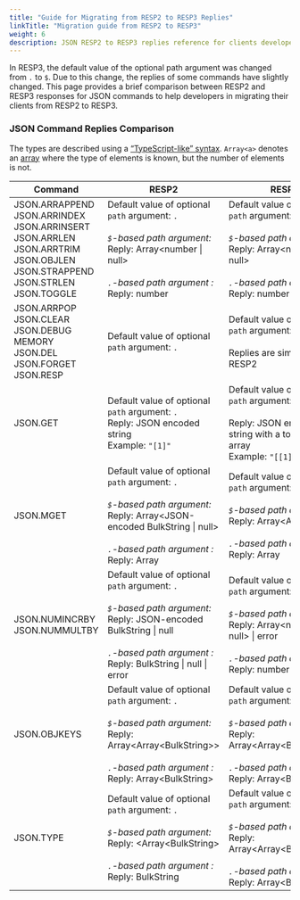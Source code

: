 ```yaml
---
title: "Guide for Migrating from RESP2 to RESP3 Replies"
linkTitle: "Migration guide from RESP2 to RESP3"
weight: 6
description: JSON RESP2 to RESP3 replies reference for clients developers
---
```


In RESP3, the default value of the optional path argument was changed from `.` to `$`. 
Due to this change, the replies of some commands have slightly changed. 
This page provides a brief comparison between RESP2 and RESP3 responses for JSON commands to help developers in migrating their clients from RESP2 to RESP3.

### JSON Command Replies Comparison 

The types are described using a [“TypeScript-like” syntax](https://www.typescriptlang.org/docs/handbook/2/everyday-types.html). `Array<a>` denotes an [array](https://www.typescriptlang.org/docs/handbook/2/everyday-types.html#arrays) where the type of elements is known, but the number of elements is not.

| Command                                                                                                                                                 | RESP2                                                                                                                                                                                                                              | RESP3                                                                                                                                                                                                                                |
|---------------------------------------------------------------------------------------------------------------------------------------------------------|------------------------------------------------------------------------------------------------------------------------------------------------------------------------------------------------------------------------------------|--------------------------------------------------------------------------------------------------------------------------------------------------------------------------------------------------------------------------------------|
| JSON.ARRAPPEND<br/>JSON.ARRINDEX<br/>JSON.ARRINSERT<br/>JSON.ARRLEN<br/>JSON.ARRTRIM<br/>JSON.OBJLEN<br/>JSON.STRAPPEND<br/>JSON.STRLEN<br/>JSON.TOGGLE | Default value of optional `path` argument: `.` <br/><br/> *`$`-based path argument:* <br/> Reply: Array\<number &#124; null> <br/><br/> *`.`-based path argument :*&nbsp;<br/> Reply: number                                       | Default value of optional `path` argument: `$` <br/><br/> *`$`-based path argument:*&nbsp; <br/> Reply: Array\<number &#124; null> <br/><br/> *`.`-based path argument :* <br/> Reply: number                                        |
| JSON.ARRPOP<br/>JSON.CLEAR<br/>JSON.DEBUG MEMORY<br/>JSON.DEL<br />JSON.FORGET<br />JSON.RESP                                                           | Default value of optional `path` argument: `.`                                                                                                                                                                                     | Default value of optional `path` argument: `$` <br/><br/> Replies are similar to RESP2                                                                                                                                               |
| JSON.GET                                                                                                                                                | Default value of optional `path` argument: `.` <br/> Reply: JSON encoded string  <br/> Example: `"[1]"`                                                                                                                            | Default value of optional `path` argument: `$` <br/><br/> Reply: JSON encoded string with a top-level array  <br/> Example: `"[[1]]"`                                                                                                | 
| JSON.MGET                                                                                                                                               | Default value of optional `path` argument: `.` <br/><br/> *`$`-based path argument:* <br/> Reply: Array\<JSON-encoded BulkString &#124; null> <br/><br/> *`.`-based path argument :*&nbsp;<br/> Reply: Array<BulkString>           | Default value of optional `path` argument: `$` <br/><br/> *`$`-based path argument:* <br/> Reply: Array\<Array &#124; null> <br/><br/> *`.`-based path argument :*&nbsp;<br/> Reply: Array<BulkString>                               |
| JSON.NUMINCRBY<br/>JSON.NUMMULTBY                                                                                                                       | Default value of optional `path` argument: `.` <br/><br/> *`$`-based path argument:* <br/> Reply: JSON-encoded BulkString &#124; null <br/><br/> *`.`-based path argument :*&nbsp;<br/> Reply: BulkString &#124; null &#124; error | Default value of optional `path` argument: `$` <br/><br/> *`$`-based path argument:* <br/> Reply: Array\<number &#124;  null> &#124; error <br/><br/> *`.`-based path argument :*&nbsp;<br/> Reply: number &#124;  null &#124; error |
| JSON.OBJKEYS                                                                                                                                            | Default value of optional `path` argument: `.` <br/><br/> *`$`-based path argument:* <br/> Reply: Array\<Array\<BulkString\>> <br/><br/> *`.`-based path argument :*&nbsp;<br/> Reply: Array\<BulkString>                          | Default value of optional `path` argument: `$` <br/><br/> *`$`-based path argument:* <br/> Reply: Array\<Array\<BulkString\>> <br/><br/> *`.`-based path argument :*&nbsp;<br/> Reply: Array\<BulkString>                            |
| JSON.TYPE                                                                                                                                               | Default value of optional `path` argument: `.` <br/><br/> *`$`-based path argument:* <br/> Reply: <Array\<BulkString\> <br/><br/> *`.`-based path argument :*&nbsp;<br/> Reply: BulkString                                         | Default value of optional `path` argument: `$` <br/><br/> *`$`-based path argument:* <br/> Reply: Array\<Array\<BulkString\>> <br/><br/> *`.`-based path argument :*&nbsp;<br/> Reply: Array\<BulkString>                            |
